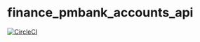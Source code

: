 # finance_pmbank_accounts_api

[![CircleCI](https://circleci.com/gh/postman-solutions-eng/finance_pmbank_accounts_api/tree/main.svg?style=shield)](https://circleci.com/gh/postman-solutions-eng/finance_pmbank_accounts_api/tree/main)

